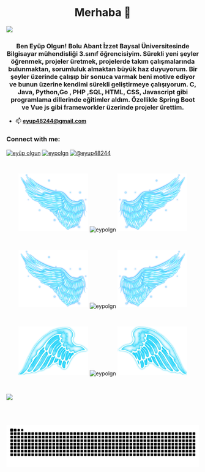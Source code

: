 
<h1 align="center">Merhaba 👋</h1>

![](https://komarev.com/ghpvc/?username=eypolgn&color=blue)

<h3 align="center">Ben Eyüp Olgun! Bolu Abant İzzet Baysal Üniversitesinde Bilgisayar mühendisliği 3.sınıf öğrencisiyim. Sürekli yeni şeyler öğrenmek, projeler üretmek, projelerde takım çalışmalarında bulunmaktan, sorumluluk almaktan büyük haz duyuyorum. Bir şeyler üzerinde çalışıp bir sonuca varmak beni motive ediyor ve bunun üzerine kendimi sürekli geliştirmeye çalışıyorum. C, Java, Python,Go , PHP ,SQL, HTML, CSS, Javascript gibi programlama dillerinde eğitimler aldım. Özellikle Spring Boot ve Vue js gibi frameworkler üzerinde projeler ürettim.</h3>

- 📫 **eyup48244@gmail.com**
  
<h3 align="left">Connect with me:</h3>
<p align="left">
<a href="https://linkedin.com/in/eyüpolgun" target="blank"><img align="center" src="https://raw.githubusercontent.com/rahuldkjain/github-profile-readme-generator/master/src/images/icons/Social/linked-in-alt.svg" alt="eyüp olgun" height="30" width="40" /></a>
<a href="https://instagram.com/eypolgn" target="blank"><img align="center" src="https://raw.githubusercontent.com/rahuldkjain/github-profile-readme-generator/master/src/images/icons/Social/instagram.svg" alt="eypolgn" height="30" width="40" /></a>
<a href="https://medium.com/@eyup48244" target="blank"><img align="center" src="https://raw.githubusercontent.com/rahuldkjain/github-profile-readme-generator/master/src/images/icons/Social/medium.svg" alt="@eyup48244" height="30" width="40" /></a>
</p>


 <br />
 
  <p align="center">
  <a>
    <img heigth="160" width="182" src="https://github.com/eypolgn/eypolgn/blob/main/Bird%20Wing%20Left.png">
      <img align="center" src="https://github-readme-stats.vercel.app/api?username=eypolgn&theme=material-palenight&hide_border=false&include_all_commits=false&count_private=false" alt="eypolgn" />
    <img heigth="160" width="182" src="https://github.com/eypolgn/eypolgn/blob/main/Bird%20Wing%20Right.png">
  </a>
</p>

  
<br />


 
 <p align="center">
  <a>
    <img heigth="160" width="182" src="https://github.com/eypolgn/eypolgn/blob/main/Bird%20Wing%20Left.png">
    <img align="center" src="https://github-readme-streak-stats.herokuapp.com/?user=eypolgn&theme=material-palenight&hide_border=false" alt="eypolgn" width="55%" />
    <img heigth="160" width="182" src="https://github.com/eypolgn/eypolgn/blob/main/Bird%20Wing%20Right.png">
  </a>
</p>
 

 
 <br />
 
  
  
  <p align="center">
  <a>
    <img heigth="160" width="182" src="https://github.com/eypolgn/eypolgn/blob/main/Bird%20Wing%20Bottom%20Left.png">
    <img align="center" src="https://github-readme-stats.vercel.app/api/top-langs/?username=eypolgn&theme=material-palenight&hide_border=false&include_all_commits=false&count_private=false&layout=compact" alt="eypolgn" />
    <img heigth="160" width="182" src="https://github.com/eypolgn/eypolgn/blob/main/Bird%20Wing%20Bottom%20Right.png">
  </a>
</p>
 
  
  
 <!--
 [![Top Langs](https://github-readme-stats.vercel.app/api/top-langs/?username=eypolgn&layout=compact&langs_count=25&title_color=0000ee&text_color=ffffff&bg_color=000000&hide_border=true)](https://github.com/eypolgn/github-readme-stats)
-->


<br />

![](https://github-profile-trophy.vercel.app/?username=eypolgn&theme=dracula&no-frame=false&no-bg=false&margin-w=4)


<br />


<br />


<!--
</details>
-->

<!--
<details>
   <summary>:zap: Languages and Tools</summary>
 -->
 ![GitHub Contribution Graph (Dark)](https://github.com/enesaks/enesaks/blob/output/github-contribution-grid-snake-dark.svg)
